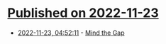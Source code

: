 # [Published on 2022-11-23](index.md)

* [2022-11-23, 04:52:11](https://lobste.rs/s/rvohmn/mind_gap) - [Mind the Gap](https://googleprojectzero.blogspot.com/2022/11/mind-the-gap.html)
